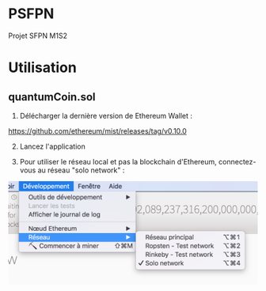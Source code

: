 # PSFPN
Projet SFPN M1S2

# Utilisation

## quantumCoin.sol

1) Délécharger la dernière version de Ethereum Wallet :

https://github.com/ethereum/mist/releases/tag/v0.10.0

2) Lancez l'application

3) Pour utiliser le réseau local et pas la blockchain d'Ethereum, connectez-vous au réseau "solo network" :

![Alt text](https://github.com/b1d0u/PSFPN/blob/master/imgs/image_readme_1.png)
